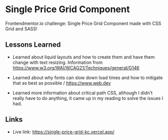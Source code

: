 # Single Price Grid Component

Frontendmentor.io challenge: Single Price Grid Component made with CSS Grid and
SASS!

## Lessons Learned

- Learned about liquid layouts and how to create them and have them change with
  text resizing. Information from
  https://www.w3.org/WAI/WCAG21/Techniques/general/G146

- Learned about why fonts can slow down load times and how to mitigate that as
  best as possible / https://www.web.dev

- Learned more information about critical path CSS, although I didn't really
  have to do anything, it came up in my reading to solve the issues I had.

## Links

- Live link: https://single-price-grid-kc.vercel.app/
